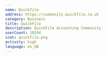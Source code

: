 ```yaml
---
name: Quickfile
address: https://community.quickfile.co.uk
category: Business
title: QuickFile
description: QuickFile Accounting Community
userCount: 10194
icon: quickfile.png
activity: high
language: en_GB
---
```

